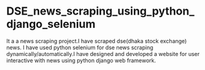 # DSE_news_scraping_using_python_django_selenium
It a a news scraping project.I have scraped dse(dhaka stock exchange) news. 
I have used python selenium for dse news scraping dynamically/automatically.I have designed and developed a website for user interactive with news using python django web framework. 
